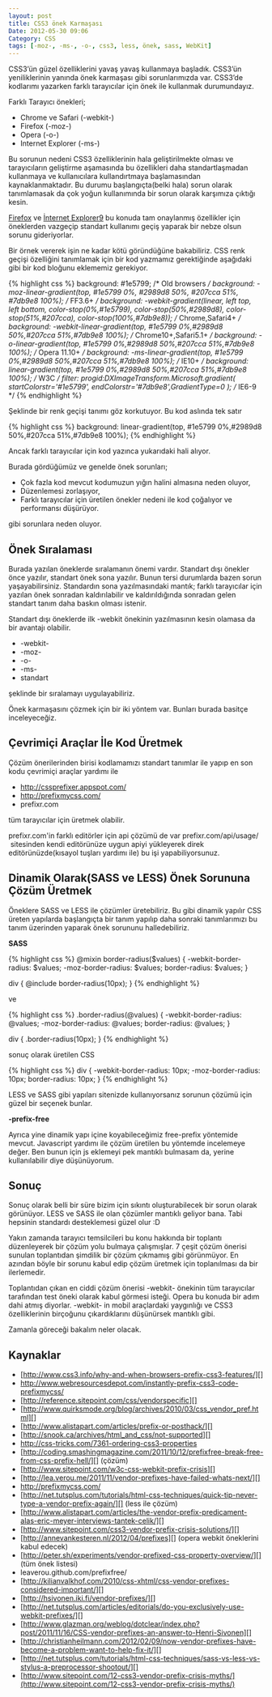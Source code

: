 ```yaml
---
layout: post
title: CSS3 önek Karmaşası
Date: 2012-05-30 09:06
Category: CSS
tags: [-moz-, -ms-, -o-, css3, less, önek, sass, WebKit]
---
```


CSS3’ün güzel özelliklerini yavaş yavaş kullanmaya başladık. CSS3’ün
yeniliklerinin yanında önek karmaşası gibi sorunlarımızda var. CSS3’de
kodlarımı yazarken farklı tarayıcılar için önek ile kullanmak
durumundayız.

Farklı Tarayıcı önekleri;

-   Chrome ve Safari (-webkit-)
-   Firefox (-moz-)
-   Opera (-o-)
-   Internet Explorer (-ms-)

Bu sorunun nedeni CSS3 özelliklerinin hala geliştirilmekte olması ve
tarayıcıların geliştirme aşamasında bu özellikleri daha standartlaşmadan
kullanmaya ve kullanıcılara kullandırtmaya başlamasından
kaynaklanmaktadır. Bu durumu başlangıçta(belki hala) sorun olarak
tanımlamasak da çok yoğun kullanımında bir sorun olarak karşımıza
çıktığı kesin.

[Firefox][] ve [İnternet Explorer9][] bu konuda tam onaylanmış
özellikler için öneklerden vazgeçip standart kullanımı geçiş yaparak bir
nebze olsun sorunu gideriyorlar.

Bir örnek vererek işin ne kadar kötü göründüğüne bakabiliriz. CSS renk
geçişi özelliğini tanımlamak için bir kod yazmamız gerektiğinde
aşağıdaki gibi bir kod bloğunu eklememiz gerekiyor.

{% highlight css %}
background: #1e5799; /* Old browsers */
background: -moz-linear-gradient(top, #1e5799 0%, #2989d8 50%, #207cca 51%, #7db9e8 100%); /* FF3.6+ */
background: -webkit-gradient(linear, left top, left bottom, color-stop(0%,#1e5799), color-stop(50%,#2989d8), color-stop(51%,#207cca), color-stop(100%,#7db9e8)); /* Chrome,Safari4+ */
background: -webkit-linear-gradient(top, #1e5799 0%,#2989d8 50%,#207cca 51%,#7db9e8 100%); /* Chrome10+,Safari5.1+ */
background: -o-linear-gradient(top, #1e5799 0%,#2989d8 50%,#207cca 51%,#7db9e8 100%); /* Opera 11.10+ */
background: -ms-linear-gradient(top, #1e5799 0%,#2989d8 50%,#207cca 51%,#7db9e8 100%); /* IE10+ */
background: linear-gradient(top, #1e5799 0%,#2989d8 50%,#207cca 51%,#7db9e8 100%); /* W3C */
filter: progid:DXImageTransform.Microsoft.gradient( startColorstr='#1e5799', endColorstr='#7db9e8',GradientType=0 ); /* IE6-9 */
{% endhighlight %}

Şeklinde bir renk geçişi tanımı göz korkutuyor. Bu kod aslında tek satır

{% highlight css %}
background: linear-gradient(top, #1e5799 0%,#2989d8 50%,#207cca 51%,#7db9e8 100%);
{% endhighlight %}

Ancak farklı tarayıcılar için kod yazınca yukarıdaki hali alıyor.

Burada gördüğümüz ve genelde önek sorunları;

-   Çok fazla kod mevcut kodumuzun yığın halini almasına neden oluyor,
-   Düzenlemesi zorlaşıyor,
-   Farklı tarayıcılar için üretilen önekler nedeni ile kod çoğalıyor ve
    performansı düşürüyor.

gibi sorunlara neden oluyor.

## Önek Sıralaması

Burada yazılan öneklerde sıralamanın önemi vardır. Standart dışı önekler
önce yazılır, standart önek sona yazılır. Bunun tersi durumlarda bazen
sorun yaşayabilirsiniz. Standardın sona yazılmasındaki mantık; farklı
tarayıcılar için yazılan önek sonradan kaldırılabilir ve kaldırıldığında
sonradan gelen standart tanım daha baskın olması istenir.  

Standart dışı öneklerde ilk -webkit önekinin yazılmasının kesin olamasa
da bir avantajı olabilir.

-   -webkit-
-   -moz-
-   -o-
-   -ms-
-   standart

şeklinde bir sıralamayı uygulayabiliriz.

Önek karmaşasını çözmek için bir iki yöntem var. Bunları burada basitçe
inceleyeceğiz.

## Çevrimiçi Araçlar İle Kod Üretmek

Çözüm önerilerinden birisi kodlamamızı standart tanımlar ile yapıp en
son kodu çevrimiçi araçlar yardımı ile

-   http://cssprefixer.appspot.com/
-   http://prefixmycss.com/
-   prefixr.com

tüm tarayıcılar için üretmek olabilir.

prefixr.com'in farklı editörler için api çözümü de var
prefixr.com/api/usage/  sitesinden kendi
editörünüze uygun apiyi yükleyerek direk editörünüzde(kısayol tuşları
yardımı ile) bu işi yapabiliyorsunuz.

## Dinamik Olarak(SASS ve LESS) Önek Sorununa Çözüm Üretmek

Öneklere SASS ve LESS ile çözümler üretebiliriz. Bu gibi dinamik yapılır
CSS üreten yapılarda başlangıçta bir tanım yapılıp daha sonraki
tanımlarımızı bu tanım üzerinden yaparak önek sorununu halledebiliriz.

**SASS**

{% highlight css %}
@mixin border-radius($values) {
    -webkit-border-radius: $values;
    -moz-border-radius: $values;
    border-radius: $values;
}

div {
	@include border-radius(10px);
}
{% endhighlight %}

ve

{% highlight css %}
.border-radius(@values) {
	-webkit-border-radius: @values;
	-moz-border-radius: @values;
	border-radius: @values;
}

div {
	.border-radius(10px);
}
{% endhighlight %}

sonuç olarak üretilen CSS

{% highlight css %}
div {
 	-webkit-border-radius: 10px;
	-moz-border-radius: 10px;
	border-radius: 10px;
}
{% endhighlight %}

LESS ve SASS gibi yapıları sitenizde kullanıyorsanız sorunun çözümü için
güzel bir seçenek bunlar.

**-prefix-free**

Ayrıca yine dinamik yapı içine koyabileceğimiz free-prefix yöntemide
mevcut. Javascript yardımı ile çözüm üretilen bu yöntemde incelemeye
değer. Ben bunun için js eklemeyi pek mantıklı bulmasam da, yerine
kullanılabilir diye düşünüyorum.

## Sonuç

Sonuç olarak belli bir süre bizim için sıkıntı oluşturabilecek bir sorun
olarak görünüyor. LESS ve SASS ile olan çözümler mantıklı geliyor bana.
Tabi hepsinin standardı desteklemesi güzel olur :D

Yakın zamanda tarayıcı temsilcileri bu konu hakkında bir toplantı
düzenleyerek bir çözüm yolu bulmaya çalışmışlar. 7 çeşit çözüm önerisi
sunulan toplantıdan şimdilik bir çözüm çıkmamış gibi görünmüyor. En
azından böyle bir sorunu kabul edip çözüm üretmek için toplanılması da
bir ilerlemedir.

Toplantıdan çıkan en ciddi çözüm önerisi -webkit- önekinin tüm
tarayıcılar tarafından test öneki olarak kabul görmesi isteği. Opera bu
konuda bir adım dahi atmış diyorlar. -webkit- in mobil araçlardaki
yaygınlığı ve CSS3 özelliklerinin birçoğunu çıkardıklarını düşünürsek
mantıklı gibi.

Zamanla göreceği bakalım neler olacak.

## Kaynaklar

-   [http://www.css3.info/why-and-when-browsers-prefix-css3-features/][]
-   http://www.webresourcesdepot.com/instantly-prefix-css3-code-prefixmycss/
-   [http://reference.sitepoint.com/css/vendorspecific][]
-   [http://www.quirksmode.org/blog/archives/2010/03/css_vendor_pref.html][]
-   [http://www.alistapart.com/articles/prefix-or-posthack/][]
-   [http://snook.ca/archives/html_and_css/not-supported][]
-   http://css-tricks.com/7361-ordering-css3-properties
-   [http://coding.smashingmagazine.com/2011/10/12/prefixfree-break-free-from-css-prefix-hell/][] (çözüm)
-   [http://www.sitepoint.com/w3c-css-webkit-prefix-crisis][]
-   [http://lea.verou.me/2011/11/vendor-prefixes-have-failed-whats-next/][]
-   http://prefixmycss.com/
-   [http://net.tutsplus.com/tutorials/html-css-techniques/quick-tip-never-type-a-vendor-prefix-again/][] (less ile çözüm)
-   [http://www.alistapart.com/articles/the-vendor-prefix-predicament-alas-eric-meyer-interviews-tantek-celik/][]
-   [http://www.sitepoint.com/css3-vendor-prefix-crisis-solutions/][]
-   [http://annevankesteren.nl/2012/04/prefixes][] (opera webkit öneklerini kabul edecek)
-   [http://peter.sh/experiments/vendor-prefixed-css-property-overview/][] (tüm önek listesi)
-   leaverou.github.com/prefixfree/
-   [http://kilianvalkhof.com/2010/css-xhtml/css-vendor-prefixes-considered-important/][]
-   [http://hsivonen.iki.fi/vendor-prefixes/][]
-   [http://net.tutsplus.com/articles/editorials/do-you-exclusively-use-webkit-prefixes/][]
-   [http://www.glazman.org/weblog/dotclear/index.php?post/2011/11/16/CSS-vendor-prefixes-an-answer-to-Henri-Sivonen][]
-   [http://christianheilmann.com/2012/02/09/now-vendor-prefixes-have-become-a-problem-want-to-help-fix-it/][]
-   [http://net.tutsplus.com/tutorials/html-css-techniques/sass-vs-less-vs-stylus-a-preprocessor-shootout/][]
-   [http://www.sitepoint.com/12-css3-vendor-prefix-crisis-myths/](http://www.sitepoint.com/12-css3-vendor-prefix-crisis-myths/)


  [Firefox]: http://hacks.mozilla.org/2010/09/firefox-4-recent-changes-in-firefox/
  [İnternet Explorer9]: http://msdn.microsoft.com/en-us/ie/ff468705.aspx
  [http://www.css3.info/why-and-when-browsers-prefix-css3-features/]: http://www.css3.info/why-and-when-browsers-prefix-css3-features/
  [http://reference.sitepoint.com/css/vendorspecific]: http://reference.sitepoint.com/css/vendorspecific
  [http://www.quirksmode.org/blog/archives/2010/03/css_vendor_pref.html]: http://www.quirksmode.org/blog/archives/2010/03/css_vendor_pref.html
  [http://www.alistapart.com/articles/prefix-or-posthack/]: http://www.alistapart.com/articles/prefix-or-posthack/
  [http://snook.ca/archives/html_and_css/not-supported]: http://snook.ca/archives/html_and_css/not-supported
  [http://coding.smashingmagazine.com/2011/10/12/prefixfree-break-free-from-css-prefix-hell/]: http://coding.smashingmagazine.com/2011/10/12/prefixfree-break-free-from-css-prefix-hell/
  [http://www.sitepoint.com/w3c-css-webkit-prefix-crisis]: http://www.sitepoint.com/w3c-css-webkit-prefix-crisis
  [http://lea.verou.me/2011/11/vendor-prefixes-have-failed-whats-next/]: http://lea.verou.me/2011/11/vendor-prefixes-have-failed-whats-next/
  [http://net.tutsplus.com/tutorials/html-css-techniques/quick-tip-never-type-a-vendor-prefix-again/]: http://net.tutsplus.com/tutorials/html-css-techniques/quick-tip-never-type-a-vendor-prefix-again/
  [http://www.alistapart.com/articles/the-vendor-prefix-predicament-alas-eric-meyer-interviews-tantek-celik/]: http://www.alistapart.com/articles/the-vendor-prefix-predicament-alas-eric-meyer-interviews-tantek-celik/
  [http://www.sitepoint.com/css3-vendor-prefix-crisis-solutions/]: http://www.sitepoint.com/css3-vendor-prefix-crisis-solutions/#fbid=qIRziNGN-f6
  [http://annevankesteren.nl/2012/04/prefixes]: http://annevankesteren.nl/2012/04/prefixes
  [http://peter.sh/experiments/vendor-prefixed-css-property-overview/]: http://peter.sh/experiments/vendor-prefixed-css-property-overview/
  [http://kilianvalkhof.com/2010/css-xhtml/css-vendor-prefixes-considered-important/]: http://kilianvalkhof.com/2010/css-xhtml/css-vendor-prefixes-considered-important/
  [http://hsivonen.iki.fi/vendor-prefixes/]: http://hsivonen.iki.fi/vendor-prefixes/
  [http://net.tutsplus.com/articles/editorials/do-you-exclusively-use-webkit-prefixes/]: http://net.tutsplus.com/articles/editorials/do-you-exclusively-use-webkit-prefixes/
  [http://www.glazman.org/weblog/dotclear/index.php?post/2011/11/16/CSS-vendor-prefixes-an-answer-to-Henri-Sivonen]: http://www.glazman.org/weblog/dotclear/index.php?post/2011/11/16/CSS-vendor-prefixes-an-answer-to-Henri-Sivonen
  [http://christianheilmann.com/2012/02/09/now-vendor-prefixes-have-become-a-problem-want-to-help-fix-it/]: http://christianheilmann.com/2012/02/09/now-vendor-prefixes-have-become-a-problem-want-to-help-fix-it/
  [http://net.tutsplus.com/tutorials/html-css-techniques/sass-vs-less-vs-stylus-a-preprocessor-shootout/]: http://net.tutsplus.com/tutorials/html-css-techniques/sass-vs-less-vs-stylus-a-preprocessor-shootout/
